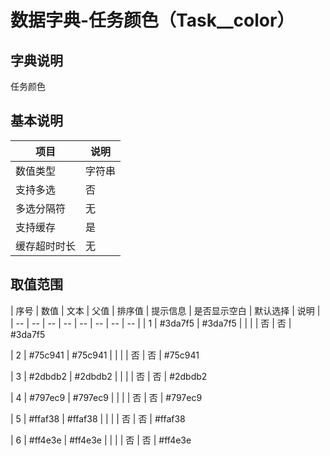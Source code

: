 # 数据字典-任务颜色（Task__color）
## 字典说明
任务颜色

## 基本说明
| 项目 | 说明 |
| -- | -- |
| 数值类型 | 字符串 |
| 支持多选 | 否 |
| 多选分隔符 | 无 |
| 支持缓存 | 是 |
| 缓存超时时长 | 无 |

## 取值范围
| 序号 | 数值 | 文本 | 父值 | 排序值 | 提示信息 | 是否显示空白 | 默认选择 | 说明 |
| -- | -- | -- | -- | -- | -- | -- | -- |
| 1 | #3da7f5 | #3da7f5 |  |  |  | 否 | 否 | #3da7f5

| 2 | #75c941 | #75c941 |  |  |  | 否 | 否 | #75c941

| 3 | #2dbdb2 | #2dbdb2 |  |  |  | 否 | 否 | #2dbdb2

| 4 | #797ec9 | #797ec9 |  |  |  | 否 | 否 | #797ec9

| 5 | #ffaf38 | #ffaf38 |  |  |  | 否 | 否 | #ffaf38

| 6 | #ff4e3e | #ff4e3e |  |  |  | 否 | 否 | #ff4e3e


